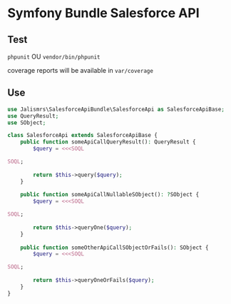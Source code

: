 # Symfony Bundle Salesforce API

## Test

`phpunit` OU `vendor/bin/phpunit`

coverage reports will be available in `var/coverage`

## Use

```php
use Jalismrs\SalesforceApiBundle\SalesforceApi as SalesforceApiBase;
use QueryResult;
use SObject;

class SalesforceApi extends SalesforceApiBase {
    public function someApiCallQueryResult(): QueryResult {
        $query = <<<SOQL

SOQL;
        
        return $this->query($query);
    }
    
    public function someApiCallNullableSObject(): ?SObject {
        $query = <<<SOQL

SOQL;
        
        return $this->queryOne($query);
    }
    
    public function someOtherApiCallSObjectOrFails(): SObject {
        $query = <<<SOQL

SOQL;
        
        return $this->queryOneOrFails($query);
    }
}
```
